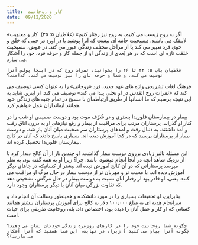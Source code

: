 ```yaml
---
title:  کار و روحانیت
date:  09/12/2020
---
```


«اگر به روح زیست می کنیم، به روح نیز رفتار کنیم»  (غلاطیان ۵: ۲۵). کار و معنویت لاینفک می باشند. مسیحیت جامه ای نیست که آنرا پوشید یا در آورد در حینی که خلق و خوی فرد تغییر می کند یا از مراحل مختلف زندگی عبور می کند. در عوض، مسیحیت خلقت تازه ای است که در هر بُعدی از زندگی او از جمله کار و حرفه فرد، خود را آشکار می سازد.

`غلاطیان باب ۵: ۲۲ تا ۲۶ را بخوانید. ثمرات روح که در اینجا پولس آنرا توصیف می کند، و شما و حرفه تان را نیز توصیف می کند، کدامند؟`

فرهنگ لغات تشریحی  واژه های عهد جدید، فرد «روحانی» را به عنوان کسی توصیف می کند که «ثمرات روح القدس در او تجلی پیدا می کند» توصیف می کند. از اینرو، شاید به این نتیجه برسیم که ما انسانها از طریق ارتباطمان با مسیح در تمام جنبه های زندگی خود همانند ایمانداران عمل خواهیم کرد.

بیمار در بیمارستان فلوریدا بستری و در شُرُف موت بود و دوست صمیمی او شب را در کنار او گذراند. پرستاران مرتب برای مراقبت از بیمار و رفع نیازهای او به درون اتاق رفت و آمد داشتند. به دنبال رفت و آمدهای پرستاران سر صحبت میان آنان باز شد، و دوست بیمار از پرستاران پرسید که در کجا آموزش دیده اند. بسیاری پاسخ دادند که آنان در کالج بیمارستان فلوریدا تحصیل کرده اند.

این مسئله تاثیر زیادی برروی دوست بیمار گذاشت. او چندین بار از آن کالج دیدار کرد تا از نزدیک شاهد آنچه در آنجا انجام میشود، باشد. چرا؟ زیرا او به همه گفته بود، به نظر میرسد پرستارانی که در آن کالج آموزش دیده اند بیشتر از کسانیکه در جاهای دیگر آموزش دیده اند، با محبت تر و مهربان تر از دوست بیمار در حال مرگ او مراقبت می کنند. یعنی، او قادر بود از رفتار آنان نسبت به دوست بیمار در حال مرگش، تشخیص دهد که  تفاوت بزرگی میان آنان با دیگر پرستاران وجود دارد.

بنابراین، او تحقیقات بسیاری را در مورد دانشکده و همینطور رسالت آن انجام داد و سرانجام هدیه ای به مبلغ ۱۰۰٫۰۰۰ دلار به کالج برای آموزش پرستاران بیشتر همانند کسانی که او کار و عمل آنان را دیده بود، اختصاص داد. بله، روحانیت طریقی برای حیات است.

`چگونه شما روحانیت خود را در کارهای روزمره زندگی خودتان نشان می دهید؟ چگونه آنرا بیان می کنید ( زیرا، در نهایت، این شما هستید که آنرا آشکار می سازید)؟`
